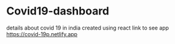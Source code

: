 # Covid19-dashboard
details about covid 19 in india
created using react
link to see app https://covid-19p.netlify.app
